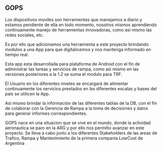 <h2>GOPS</h2><p><p>

Los dispositivos moviles son herramientas que manejamos a diario y estamos pendiente de ella en todo momento, nosotros mismos aprendiendo continuamente manejo de herramientas innovadoras, como asi mismo las redes sociales, etc.<p>
Es por ello que adicionamos una herramienta a este proyecto brindando modulos a una App para que digitalicemos y nos mantenga informado en tiempo real.<p>
Esta app esta desarrollada para plataforma de Android con el fin de administrar las tareas y servicios de rampa, como asi mismo en las versiones posteriores a la 1.2 se suma el modulo para TRF.<p>
El Usuario en los diferentes niveles se encargará de alimentar continuamente los servicios prestados en las diferentes escalas y bases del país se utilicen la App.<p>
Así mismo brindar la información de las diferentes tablas de la DB, con el fin de colaborar con la Gerencia de Rampa a la toma de decisiones y datos para generar informes correspondientes. <p>
GOPS nace en una situacion que se vive en el mundo, donde la actividad aeronautica se paro en la ARG y por ello nos permitio avanzar en este proyecto. Se lleva a cabo junto a los diferentes Stakeholders de las areas de Trafico, Rampa y Mantenimiento de la primera compania LowCost de Argentina 
